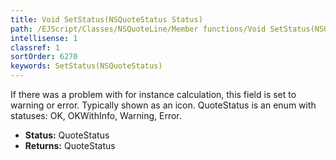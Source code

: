 ```yaml
---
title: Void SetStatus(NSQuoteStatus Status)
path: /EJScript/Classes/NSQuoteLine/Member functions/Void SetStatus(NSQuoteStatus p_0)
intellisense: 1
classref: 1
sortOrder: 6270
keywords: SetStatus(NSQuoteStatus)
---
```



If there was a problem with for instance calculation, this field is set to warning or error. Typically shown as an icon. QuoteStatus is an enum with statuses: OK, OKWithInfo, Warning, Error.



* **Status:** QuoteStatus
* **Returns:** QuoteStatus


